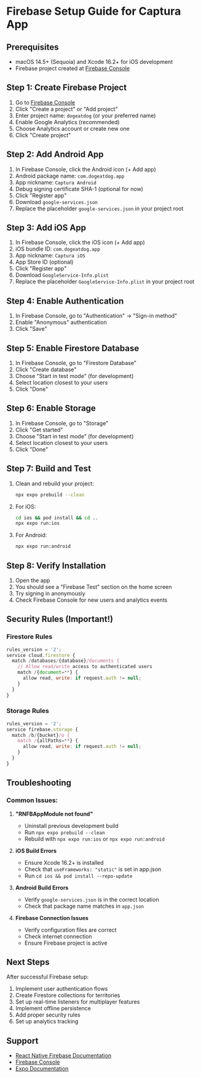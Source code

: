# Firebase Setup Guide for Captura App

## Prerequisites
- macOS 14.5+ (Sequoia) and Xcode 16.2+ for iOS development
- Firebase project created at [Firebase Console](https://console.firebase.google.com/)

## Step 1: Create Firebase Project

1. Go to [Firebase Console](https://console.firebase.google.com/)
2. Click "Create a project" or "Add project"
3. Enter project name: `dogeatdog` (or your preferred name)
4. Enable Google Analytics (recommended)
5. Choose Analytics account or create new one
6. Click "Create project"

## Step 2: Add Android App

1. In Firebase Console, click the Android icon (+ Add app)
2. Android package name: `com.dogeatdog.app`
3. App nickname: `Captura Android`
4. Debug signing certificate SHA-1 (optional for now)
5. Click "Register app"
6. Download `google-services.json`
7. Replace the placeholder `google-services.json` in your project root

## Step 3: Add iOS App

1. In Firebase Console, click the iOS icon (+ Add app)
2. iOS bundle ID: `com.dogeatdog.app`
3. App nickname: `Captura iOS`
4. App Store ID (optional)
5. Click "Register app"
6. Download `GoogleService-Info.plist`
7. Replace the placeholder `GoogleService-Info.plist` in your project root

## Step 4: Enable Authentication

1. In Firebase Console, go to "Authentication" → "Sign-in method"
2. Enable "Anonymous" authentication
3. Click "Save"

## Step 5: Enable Firestore Database

1. In Firebase Console, go to "Firestore Database"
2. Click "Create database"
3. Choose "Start in test mode" (for development)
4. Select location closest to your users
5. Click "Done"

## Step 6: Enable Storage

1. In Firebase Console, go to "Storage"
2. Click "Get started"
3. Choose "Start in test mode" (for development)
4. Select location closest to your users
5. Click "Done"

## Step 7: Build and Test

1. Clean and rebuild your project:
   ```bash
   npx expo prebuild --clean
   ```

2. For iOS:
   ```bash
   cd ios && pod install && cd ..
   npx expo run:ios
   ```

3. For Android:
   ```bash
   npx expo run:android
   ```

## Step 8: Verify Installation

1. Open the app
2. You should see a "Firebase Test" section on the home screen
3. Try signing in anonymously
4. Check Firebase Console for new users and analytics events

## Security Rules (Important!)

### Firestore Rules
```javascript
rules_version = '2';
service cloud.firestore {
  match /databases/{database}/documents {
    // Allow read/write access to authenticated users
    match /{document=**} {
      allow read, write: if request.auth != null;
    }
  }
}
```

### Storage Rules
```javascript
rules_version = '2';
service firebase.storage {
  match /b/{bucket}/o {
    match /{allPaths=**} {
      allow read, write: if request.auth != null;
    }
  }
}
```

## Troubleshooting

### Common Issues:

1. **"RNFBAppModule not found"**
   - Uninstall previous development build
   - Run `npx expo prebuild --clean`
   - Rebuild with `npx expo run:ios` or `npx expo run:android`

2. **iOS Build Errors**
   - Ensure Xcode 16.2+ is installed
   - Check that `useFrameworks: "static"` is set in app.json
   - Run `cd ios && pod install --repo-update`

3. **Android Build Errors**
   - Verify `google-services.json` is in the correct location
   - Check that package name matches in `app.json`

4. **Firebase Connection Issues**
   - Verify configuration files are correct
   - Check internet connection
   - Ensure Firebase project is active

## Next Steps

After successful Firebase setup:

1. Implement user authentication flows
2. Create Firestore collections for territories
3. Set up real-time listeners for multiplayer features
4. Implement offline persistence
5. Add proper security rules
6. Set up analytics tracking

## Support

- [React Native Firebase Documentation](https://rnfirebase.io/)
- [Firebase Console](https://console.firebase.google.com/)
- [Expo Documentation](https://docs.expo.dev/)
